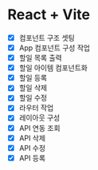 # React + Vite

-   [x] 컴포넌트 구조 셋팅
-   [x] App 컴포넌트 구성 작업
-   [x] 할일 목록 출력
-   [x] 할일 아이템 컴포넌트화
-   [x] 할일 등록
-   [x] 할일 삭제
-   [x] 할일 수정
-   [x] 라우터 작업
-   [x] 레이아웃 구성
-   [x] API 연동 조회
-   [x] API 삭제
-   [x] API 수정
-   [x] API 등록
